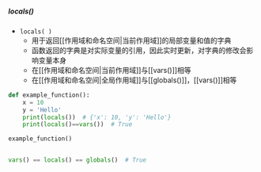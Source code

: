 ##### locals()
- `locals( )`
	- 用于返回[[作用域和命名空间|当前作用域]]的局部变量和值的字典
	- 函数返回的字典是对实际变量的引用，因此实时更新，对字典的修改会影响变量本身
	- 在[[作用域和命名空间|当前作用域]]与[[vars()]]相等
	- 在[[作用域和命名空间|全局作用域]]与[[globals()]]，[[vars()]]相等
```python
def example_function():
    x = 10
    y = 'Hello'
    print(locals())  # {'x': 10, 'y': 'Hello'}
    print(locals()==vars())  # True

example_function()  


vars() == locals() == globals()  # True
```